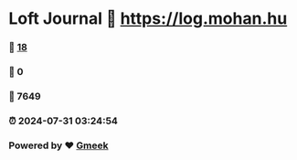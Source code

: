 # Loft Journal :link: https://log.mohan.hu 
### :page_facing_up: [18](https://log.mohan.hu/tag.html) 
### :speech_balloon: 0 
### :hibiscus: 7649 
### :alarm_clock: 2024-07-31 03:24:54 
### Powered by :heart: [Gmeek](https://github.com/Meekdai/Gmeek)
